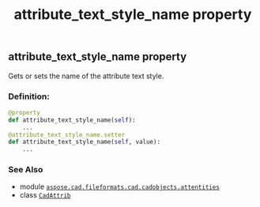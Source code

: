 ﻿---
title: attribute_text_style_name property
second_title: Aspose.CAD for Python via .NET API References
description: 
type: docs
weight: 150
url: /python-net/aspose.cad.fileformats.cad.cadobjects.attentities/cadattrib/attribute_text_style_name/
is_root: false
---

## attribute_text_style_name property


Gets or sets the name of the attribute text style.
### Definition:
```python
@property
def attribute_text_style_name(self):
    ...
@attribute_text_style_name.setter
def attribute_text_style_name(self, value):
    ...
```

### See Also
* module [`aspose.cad.fileformats.cad.cadobjects.attentities`](../../)
* class [`CadAttrib`](/cad/python-net/aspose.cad.fileformats.cad.cadobjects.attentities/cadattrib)
